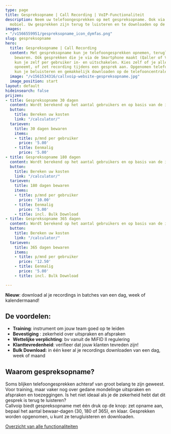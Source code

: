 ```yaml
---
type: page
title: Gespreksopname | Call Recording | VoIP-Functionaliteit
description: Neem uw telefoongesprekken op met gespreksopname. Ook via Qaller en Vamos
  mobiel. Uw gesprekken zijn terug te luisteren en te downloaden op de Hosted telefooncentrale.
images:
- "/v1566559951/gespreksopname_icon_dymfas.png"
slug: gespreksopname
hero:
  title: Gespreksopname | Call Recording
  content: Met gespreksopname kun je telefoongesprekken opnemen, terugluisteren en
    bewaren. Oók gesprekken die je via de Smartphone maakt (Qaller of Vamos). De gespreksopnamefunctie
    kun je zelf per gebruiker in- en uitschakelen. Kies zelf of je alle gesprekken
    opneemt, of zet recording tijdens een gesprek aan. Opgenomen telefoongesprekken
    kun je beluisteren en gemakkelijk downloaden op de telefooncentrale.
  image: "/v1561534316/callvoip-website-gespreksopname.jpg"
  image_position: start
layout: default
hideinsearch: false
prijzen:
- title: Gespreksopname 30 dagen
  content: Wordt berekend op het aantal gebruikers en op basis van de ingestelde bewaarperiode
  button:
    title: Bereken uw kosten
    link: "/calculator/"
  tarieven:
    title: 30 dagen bewaren
    items:
    - title: p/mnd per gebruiker
      price: '5.00'
    - title: Eenmalig
      price: '5.00'
- title: Gespreksopname 180 dagen
  content: Wordt berekend op het aantal gebruikers en op basis van de ingestelde bewaarperiode
  button:
    title: Bereken uw kosten
    link: "/calculator/"
  tarieven:
    title: 180 dagen bewaren
    items:
    - title: p/mnd per gebruiker
      price: '10.00'
    - title: Eenmalig
      price: '5.00'
    - title: incl. Bulk Download
- title: Gespreksopname 365 dagen
  content: Wordt berekend op het aantal gebruikers en op basis van de ingestelde bewaarperiode
  button:
    title: Bereken uw kosten
    link: "/calculator/"
  tarieven:
    title: 365 dagen bewaren
    items:
    - title: p/mnd per gebruiker
      price: '12.50'
    - title: Eenmalig
      price: '5.00'
    - title: incl. Bulk Download

---
```

__**Nieuw**__: download al je recordings in batches van een dag, week of kalendermaand!

## De voordelen:

* **Training**: instrument om jouw team goed op te leiden
* **Bevestiging** : zekerheid over uitspraken en afspraken
* **Wettelijke verplichting**: bv vanuit de MiFID II regulering
* **Klanttevredenheid**: verifieer dat jouw klanten tevreden zijn!
* **Bulk Download:** in één keer al je recordings downloaden van een dag, week of maand

## Waarom gespreksopname?

Soms blijken telefoongesprekken achteraf van groot belang te zijn geweest. Voor training, maar vaker nog over gedane mondelinge uitspraken en afspraken en toezeggingen. Is het niet ideaal als je de zekerheid hebt dat dit gesprek is terug te luisteren?  
Callvoip biedt gespreksopname met één druk op de knop: zet opname aan, bepaal het aantal bewaar-dagen (30, 180 of 365), en klaar. Gesprekken worden opgenomen, u kunt ze terugluisteren en downloaden.

<a href="/telefonie/functionaliteiten/" class="button">Overzicht van alle functionaliteiten</a>
